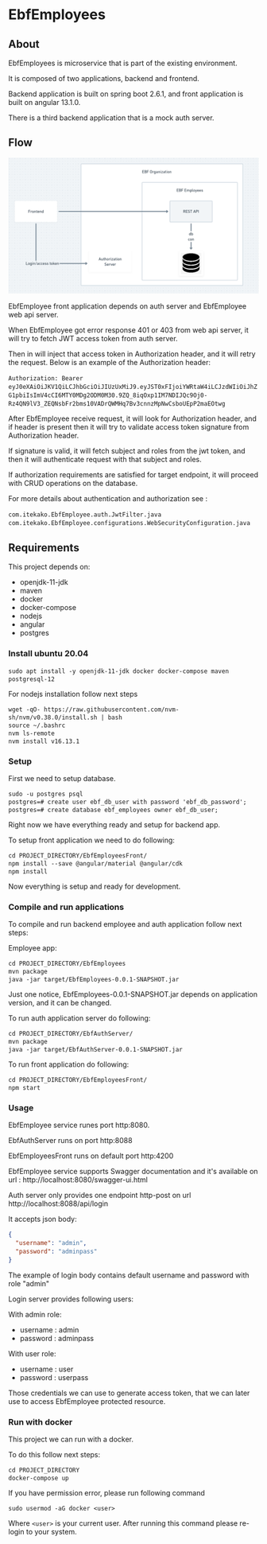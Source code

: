 # EbfEmployees

## About

EbfEmployees is microservice that is part of the existing environment.

It is composed of two applications, backend and frontend.

Backend application is built on spring boot 2.6.1, and front application is built on angular 13.1.0.

There is a third backend application that is a mock auth server. 

## Flow

![EBF FLOW](https://github.com/Sashabgd/EbfEmployees/raw/main/ebf_employee_flow.png)

EbfEmployee front application depends on auth server and EbfEmployee web api server.

When EbfEmployee got error response 401 or 403 from web api server, it will try to fetch JWT access token from auth server.

Then in will inject that access token in Authorization header, and it will retry the request. Below is an example of the Authorization header:

```Authorization: Bearer eyJ0eXAiOiJKV1QiLCJhbGciOiJIUzUxMiJ9.eyJST0xFIjoiYWRtaW4iLCJzdWIiOiJhZG1pbiIsImV4cCI6MTY0MDg2ODM0M30.9ZQ_8iqOxp1IM7NDIJQc9Oj0-Rz4QN9lV3_ZEQNsbFr2bms10VADrQWMHq7Bv3cnnzMpNwCsboUEpP2maEOtwg```

After EbfEmployee receive request, it will look for Authorization header, and if header is present then it will try to validate access token signature
from Authorization header.

If signature is valid, it will fetch subject and roles from the jwt token, and then it will
authenticate request with that subject and roles.

If authorization requirements are satisfied for target endpoint, it will proceed with CRUD operations on the database.

For more details about authentication and authorization see :

```com.itekako.EbfEmployee.auth.JwtFilter.java```
```com.itekako.EbfEmployee.configurations.WebSecurityConfiguration.java```



## Requirements

This project depends on:

* openjdk-11-jdk
* maven
* docker
* docker-compose
* nodejs
* angular
* postgres

### Install ubuntu 20.04


```
sudo apt install -y openjdk-11-jdk docker docker-compose maven postgresql-12
```

For nodejs installation follow next steps

```
wget -qO- https://raw.githubusercontent.com/nvm-sh/nvm/v0.38.0/install.sh | bash
source ~/.bashrc
nvm ls-remote
nvm install v16.13.1 
```

### Setup
First we need to setup database.
```
sudo -u postgres psql
postgres=# create user ebf_db_user with password 'ebf_db_password';
postgres=# create database ebf_employees owner ebf_db_user;
```

Right now we have everything ready and setup for backend app.

To setup front application we need to do following:
```
cd PROJECT_DIRECTORY/EbfEmployeesFront/
npm install --save @angular/material @angular/cdk
npm install
```

Now everything is setup and ready for development.

### Compile and run applications

To compile and run backend employee and auth application follow next steps:

Employee app:

```
cd PROJECT_DIRECTORY/EbfEmployees
mvn package
java -jar target/EbfEmployees-0.0.1-SNAPSHOT.jar
```

Just one notice, EbfEmployees-0.0.1-SNAPSHOT.jar depends on application version, and it can be changed.

To run auth application server do following:

```
cd PROJECT_DIRECTORY/EbfAuthServer/
mvn package
java -jar target/EbfAuthServer-0.0.1-SNAPSHOT.jar
```

To run front application do following:

```
cd PROJECT_DIRECTORY/EbfEmployeesFront/
npm start
```

### Usage

EbfEmployee service runes port http:8080.

EbfAuthServer runs on port http:8088

EbfEmployeesFront runs on default port http:4200

EbfEmployee service supports Swagger documentation and it's available on url : http://localhost:8080/swagger-ui.html


Auth server only provides one endpoint http-post on url http://localhost:8088/api/login

It accepts json body:

```json
{
  "username": "admin",
  "password": "adminpass"
}
```

The example of login body contains default username and password with role "admin"

Login server provides following users:

With admin role:

* username : admin
* password : adminpass

With user role:

* username : user
* password : userpass

Those credentials we can use to generate access token, that we can later use to access EbfEmployee protected resource.

### Run with docker

This project we can run with a docker.

To do this follow next steps:

```
cd PROJECT_DIRECTORY
docker-compose up
```

If you have permission error, please run following command

```
sudo usermod -aG docker <user>
```

Where ```<user>``` is your current user. After running this command please re-login to your system.

